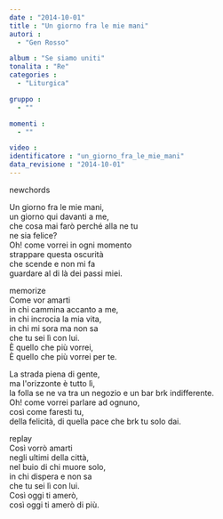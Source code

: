 ```yaml
---
date : "2014-10-01"
title : "Un giorno fra le mie mani"
autori : 
  - "Gen Rosso"

album : "Se siamo uniti"
tonalita : "Re"
categories : 
  - "Liturgica"

gruppo : 
  - ""

momenti : 
  - ""

video : 
identificatore : "un_giorno_fra_le_mie_mani"
data_revisione : "2014-10-01"
---
```

  
newchords  
  
Un giorno fra le mie mani,  
un giorno qui davanti a me,  
che cosa mai farò perché alla ne tu  
ne sia felice?   
Oh! come vorrei in ogni momento  
strappare questa oscurità  
che scende e non mi fa  
guardare al di là dei passi miei.   
  
memorize  
Come vor amarti  
in chi cammina accanto a me,  
in chi incrocia la mia vita,  
in chi mi sora ma non sa  
che tu sei lì con lui.  
È quello che più vorrei,  
È quello che più vorrei per te.  
  
  
La strada piena di gente,  
ma l'orizzonte è tutto lì,  
la folla se ne va tra un negozio e un bar brk indifferente.   
Oh! come vorrei parlare ad ognuno,  
così come faresti tu,  
della felicità, di quella pace che brk tu solo dai.   
  
replay  
Così vorrò amarti  
negli ultimi della città,  
nel buio di chi muore solo,  
in chi dispera e non sa  
che tu sei lì con lui.  
Così oggi ti amerò,  
così oggi ti amerò di più.  
  
